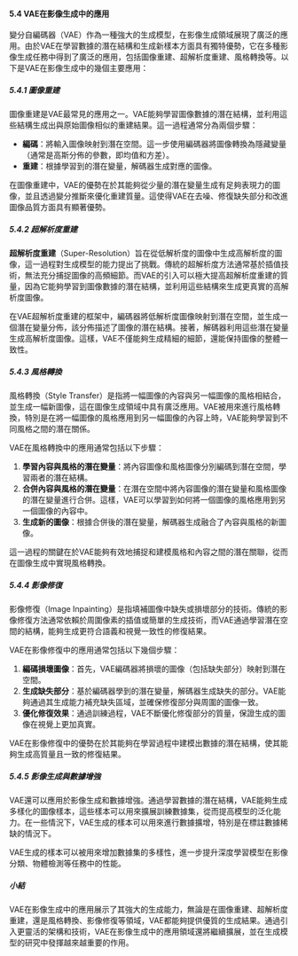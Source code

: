 #### 5.4 VAE在影像生成中的應用

變分自編碼器（VAE）作為一種強大的生成模型，在影像生成領域展現了廣泛的應用。由於VAE在學習數據的潛在結構和生成新樣本方面具有獨特優勢，它在多種影像生成任務中得到了廣泛的應用，包括圖像重建、超解析度重建、風格轉換等。以下是VAE在影像生成中的幾個主要應用：

##### 5.4.1 圖像重建
圖像重建是VAE最常見的應用之一。VAE能夠學習圖像數據的潛在結構，並利用這些結構生成出與原始圖像相似的重建結果。這一過程通常分為兩個步驟：
- **編碼**：將輸入圖像映射到潛在空間。這一步使用編碼器將圖像轉換為隱藏變量（通常是高斯分佈的參數，即均值和方差）。
- **重建**：根據學習到的潛在變量，解碼器生成對應的圖像。

在圖像重建中，VAE的優勢在於其能夠從少量的潛在變量生成有足夠表現力的圖像，並且透過變分推斷來優化重建質量。這使得VAE在去噪、修復缺失部分和改進圖像品質方面具有顯著優勢。

##### 5.4.2 超解析度重建
**超解析度重建**（Super-Resolution）旨在從低解析度的圖像中生成高解析度的圖像，這一過程對生成模型的能力提出了挑戰。傳統的超解析度方法通常基於插值技術，無法充分捕捉圖像的高頻細節。而VAE的引入可以極大提高超解析度重建的質量，因為它能夠學習到圖像數據的潛在結構，並利用這些結構來生成更真實的高解析度圖像。

在VAE超解析度重建的框架中，編碼器將低解析度圖像映射到潛在空間，並生成一個潛在變量分佈，該分佈描述了圖像的潛在結構。接著，解碼器利用這些潛在變量生成高解析度圖像。這樣，VAE不僅能夠生成精細的細節，還能保持圖像的整體一致性。

##### 5.4.3 風格轉換
風格轉換（Style Transfer）是指將一幅圖像的內容與另一幅圖像的風格相結合，並生成一幅新圖像，這在圖像生成領域中具有廣泛應用。VAE被用來進行風格轉換，特別是在將一幅圖像的風格應用到另一幅圖像的內容上時，VAE能夠學習到不同風格之間的潛在關係。

VAE在風格轉換中的應用通常包括以下步驟：
1. **學習內容與風格的潛在變量**：將內容圖像和風格圖像分別編碼到潛在空間，學習兩者的潛在結構。
2. **合併內容與風格的潛在變量**：在潛在空間中將內容圖像的潛在變量和風格圖像的潛在變量進行合併。這樣，VAE可以學習到如何將一個圖像的風格應用到另一個圖像的內容中。
3. **生成新的圖像**：根據合併後的潛在變量，解碼器生成融合了內容與風格的新圖像。

這一過程的關鍵在於VAE能夠有效地捕捉和建模風格和內容之間的潛在關聯，從而在圖像生成中實現風格轉換。

##### 5.4.4 影像修復
影像修復（Image Inpainting）是指填補圖像中缺失或損壞部分的技術。傳統的影像修復方法通常依賴於周圍像素的插值或簡單的生成技術，而VAE通過學習潛在空間的結構，能夠生成更符合語義和視覺一致性的修復結果。

VAE在影像修復中的應用通常包括以下幾個步驟：
1. **編碼損壞圖像**：首先，VAE編碼器將損壞的圖像（包括缺失部分）映射到潛在空間。
2. **生成缺失部分**：基於編碼器學到的潛在變量，解碼器生成缺失的部分。VAE能夠通過其生成能力補充缺失區域，並確保修復部分與周圍的圖像一致。
3. **優化修復效果**：通過訓練過程，VAE不斷優化修復部分的質量，保證生成的圖像在視覺上更加真實。

VAE在影像修復中的優勢在於其能夠在學習過程中建模出數據的潛在結構，使其能夠生成高質量且一致的修復結果。

##### 5.4.5 影像生成與數據增強
VAE還可以應用於影像生成和數據增強。通過學習數據的潛在結構，VAE能夠生成多樣化的圖像樣本，這些樣本可以用來擴展訓練數據集，從而提高模型的泛化能力。在一些情況下，VAE生成的樣本可以用來進行數據擴增，特別是在標註數據稀缺的情況下。

VAE生成的樣本可以被用來增加數據集的多樣性，進一步提升深度學習模型在影像分類、物體檢測等任務中的性能。

##### 小結
VAE在影像生成中的應用展示了其強大的生成能力，無論是在圖像重建、超解析度重建，還是風格轉換、影像修復等領域，VAE都能夠提供優質的生成結果。通過引入更靈活的架構和技術，VAE在影像生成中的應用領域還將繼續擴展，並在生成模型的研究中發揮越來越重要的作用。